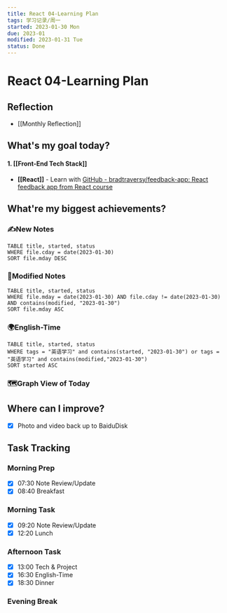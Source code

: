 ```yaml
---
title: React 04-Learning Plan
tags: 学习记录/周一
started: 2023-01-30 Mon
due: 2023-01
modified: 2023-01-31 Tue
status: Done
---
```

# React 04-Learning Plan
## Reflection
- [[Monthly Reflection]]
## What's my goal today?
#### 1. [[Front-End Tech Stack]]
- **[[React]]** - Learn with [GitHub - bradtraversy/feedback-app: React feedback app from React course](https://github.com/bradtraversy/feedback-app)

## What're my biggest achievements?
### ✍️New Notes

```dataview
TABLE title, started, status
WHERE file.cday = date(2023-01-30)
SORT file.mday DESC
```

### 📝Modified Notes

```dataview
TABLE title, started, status
WHERE file.mday = date(2023-01-30) AND file.cday != date(2023-01-30) AND contains(modified, "2023-01-30")
SORT file.mday ASC
```

### 🌍English-Time

```dataview
TABLE title, started, status
WHERE tags = "英语学习" and contains(started, "2023-01-30") or tags = "英语学习" and contains(modified,"2023-01-30") 
SORT started ASC
```

### 🗺️Graph View of Today

## Where can I improve?
- [x] Photo and video back up to BaiduDisk
## Task Tracking
### Morning Prep
- [x] 07:30 Note Review/Update
- [x] 08:40 Breakfast
### Morning Task
- [x] 09:20 Note Review/Update
- [x] 12:20 Lunch
### Afternoon Task
- [x] 13:00 Tech & Project
- [x] 16:30 English-Time
- [x] 18:30 Dinner
### Evening Break
